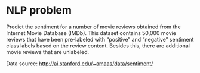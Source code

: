 # NLP problem
Predict the sentiment for a number of movie reviews obtained from the Internet Movie Database (IMDb). 
This dataset contains 50,000 movie reviews that have been pre-labeled with “positive” and “negative” sentiment 
class labels based on the review content. Besides this, there are
additional movie reviews that are unlabeled. 

Data source: http://ai.stanford.edu/~amaas/data/sentiment/ 
